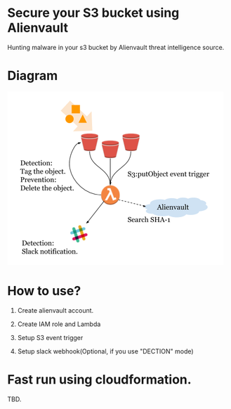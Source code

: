 # Secure your S3 bucket using Alienvault
Hunting malware in your s3 bucket by Alienvault threat intelligence source.

# Diagram
![Diagram](Diagram2.png)

# How to use?
1. Create alienvault account.

2. Create IAM role and Lambda

3. Setup S3 event trigger

4. Setup slack webhook(Optional, if you use "DECTION" mode)

# Fast run using cloudformation.
TBD.
